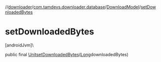//[downloader](../../../index.md)/[com.tamdevs.downloader.database](../index.md)/[DownloadModel](index.md)/[setDownloadedBytes](set-downloaded-bytes.md)

# setDownloadedBytes

[androidJvm]\

public final [Unit](https://kotlinlang.org/api/latest/jvm/stdlib/kotlin/-unit/index.html)[setDownloadedBytes](set-downloaded-bytes.md)([Long](https://developer.android.com/reference/kotlin/java/lang/Long.html)downloadedBytes)
